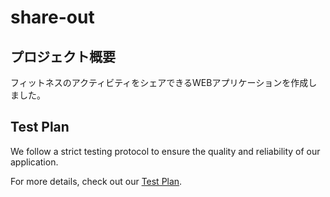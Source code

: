 # share-out

## プロジェクト概要

フィットネスのアクティビティをシェアできるWEBアプリケーションを作成しました。

## Test Plan

We follow a strict testing protocol to ensure the quality and reliability of our application. 

For more details, check out our [Test Plan](./testplan.md).
